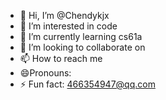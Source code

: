 - 👋 Hi, I’m @Chendykjx
- 👀 I’m interested in code
- 🌱 I’m currently learning cs61a
- 💞️ I’m looking to collaborate on 
- 📫 How to reach me 
- 😄Pronouns: 
- ⚡ Fun fact: 466354947@qq.com

<!---
Chendykjx/Chendykjx is a ✨ special ✨ repository because its `README.md` (this file) appears on your GitHub profile.
You can click the Preview link to take a look at your changes.
--->
